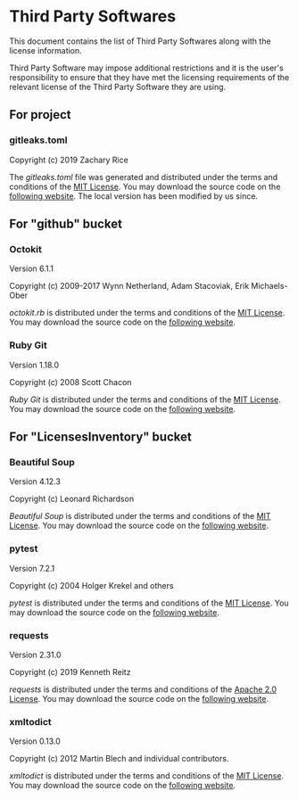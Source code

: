 
# Third Party Softwares

This document contains the list of Third Party Softwares along with the license information.

Third Party Software may impose additional restrictions and it is the user's responsibility to ensure that they have met the licensing
requirements of the relevant license of the Third Party Software they are using.

## For project

### gitleaks.toml

Copyright (c) 2019 Zachary Rice

The *gitleaks.toml* file was generated and distributed under the terms and conditions of the [MIT License](https://opensource.org/license/MIT).
You may download the source code on the [following website](https://github.com/gitleaks/gitleaks).
The local version has been modified by us since.

## For "github" bucket

### Octokit

Version 6.1.1

Copyright (c) 2009-2017 Wynn Netherland, Adam Stacoviak, Erik Michaels-Ober

*octokit.rb* is distributed under the terms and conditions of the [MIT License](https://opensource.org/license/MIT).
You may download the source code on the [following website](https://github.com/octokit/octokit.rb).

### Ruby Git

Version 1.18.0

Copyright (c) 2008 Scott Chacon

*Ruby Git* is distributed under the terms and conditions of the [MIT License](https://opensource.org/license/MIT).
You may download the source code on the [following website](https://github.com/ruby-git/ruby-git).

## For "LicensesInventory" bucket

### Beautiful Soup

Version 4.12.3

Copyright (c) Leonard Richardson

*Beautiful Soup* is distributed under the terms and conditions of the [MIT License](https://opensource.org/license/MIT).
You may download the source code on the [following website](https://git.launchpad.net/beautifulsoup/).

### pytest

Version 7.2.1

Copyright (c) 2004 Holger Krekel and others

*pytest* is distributed under the terms and conditions of the [MIT License](https://opensource.org/license/MIT).
You may download the source code on the [following website](https://github.com/pytest-dev/pytest).

### requests

Version 2.31.0

Copyright (c) 2019 Kenneth Reitz

*requests* is distributed under the terms and conditions of the [Apache 2.0 License](https://opensource.org/license/apache-2-0).
You may download the source code on the [following website](https://github.com/psf/requests).

### xmltodict

Version 0.13.0

Copyright (c) 2012 Martin Blech and individual contributors.

*xmltodict* is distributed under the terms and conditions of the [MIT License](https://opensource.org/license/MIT).
You may download the source code on the [following website](https://github.com/martinblech/xmltodict).
